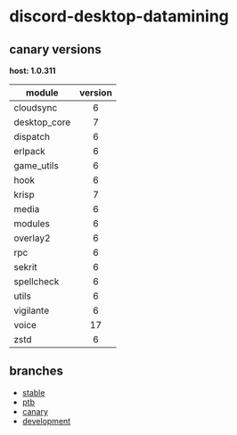 # discord-desktop-datamining

## canary versions

**host: 1.0.311**

| module | version |
| ------ | :-----: |
| cloudsync | 6 |
| desktop_core | 7 |
| dispatch | 6 |
| erlpack | 6 |
| game_utils | 6 |
| hook | 6 |
| krisp | 7 |
| media | 6 |
| modules | 6 |
| overlay2 | 6 |
| rpc | 6 |
| sekrit | 6 |
| spellcheck | 6 |
| utils | 6 |
| vigilante | 6 |
| voice | 17 |
| zstd | 6 |

## branches

- [stable](https://github.com/OpenAsar/discord-desktop-datamining/tree/stable)
- [ptb](https://github.com/OpenAsar/discord-desktop-datamining/tree/ptb)
- [canary](https://github.com/OpenAsar/discord-desktop-datamining/tree/canary)
- [development](https://github.com/OpenAsar/discord-desktop-datamining/tree/development)